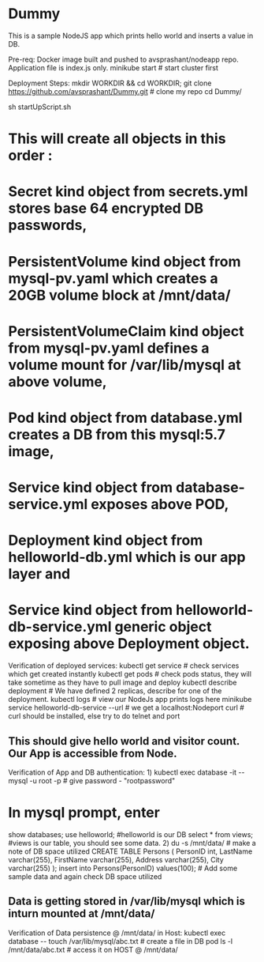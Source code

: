 # Dummy
This is a sample NodeJS app which prints hello world and inserts a value in DB.

Pre-req:
Docker image built and pushed to avsprashant/nodeapp repo. Application file is index.js only.
minikube start # start cluster first

Deployment Steps:
mkdir WORKDIR && cd WORKDIR;
git clone https://github.com/avsprashant/Dummy.git    # clone my repo
cd Dummy/

sh startUpScript.sh 
# This will create all objects in this order :
# Secret kind object from secrets.yml stores base 64 encrypted DB passwords, 
# PersistentVolume kind object from  mysql-pv.yaml which creates a 20GB volume block at /mnt/data/
# PersistentVolumeClaim kind object from  mysql-pv.yaml defines a volume mount for /var/lib/mysql at above volume,
# Pod kind object from database.yml creates a DB from this mysql:5.7 image,
# Service kind object from database-service.yml exposes above POD,
# Deployment kind object from helloworld-db.yml which is our app layer and 
# Service kind object from helloworld-db-service.yml generic object exposing above Deployment object.

Verification of deployed services:
kubectl get service   # check services which get created instantly
kubectl get pods      # check pods status, they will take sometime as they have to pull image and deploy
kubectl describe deployment <helloworld-deployment-randomString>  # We have defined 2 replicas, describe for one of the deployment.
kubectl logs <helloworld-deployment-randomString>   # view our NodeJs app prints logs here
minikube service helloworld-db-service --url    # we get a localhost:Nodeport
curl <URL>  # curl should be installed, else try to do telnet and port

## This should give hello world and visitor count. Our App is accessible from Node.

Verification of App and DB authentication:
1)
kubectl exec database -it -- mysql -u root -p     # give password - "rootpassword"
# In mysql prompt, enter 
show databases;
use helloworld;       #helloworld is our DB
select * from views;  #views is our table, you should see some data.
2)
du -s /mnt/data/    # make a note of DB space utilized
CREATE TABLE Persons (
    PersonID int,
    LastName varchar(255),
    FirstName varchar(255),
    Address varchar(255),
    City varchar(255) 
);
insert into Persons(PersonID) values(100); # Add some sample data and again check DB space utilized

## Data is getting stored in /var/lib/mysql which is inturn mounted at /mnt/data/

Verification of Data persistence @ /mnt/data/ in Host:
kubectl exec database -- touch /var/lib/mysql/abc.txt # create a file in DB pod
ls -l /mnt/data/abc.txt # access it on HOST @ /mnt/data/

